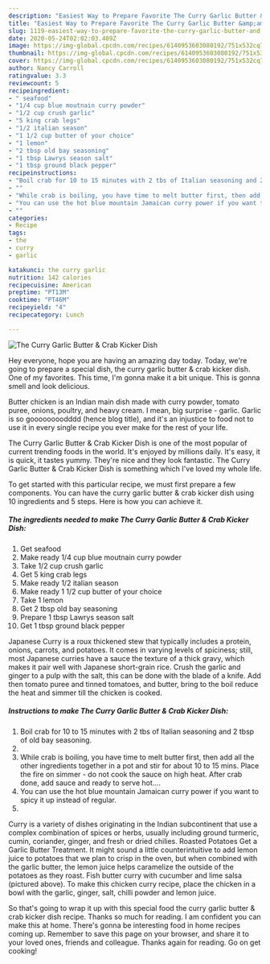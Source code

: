 ```yaml
---
description: "Easiest Way to Prepare Favorite The Curry Garlic Butter &amp;amp; Crab Kicker Dish"
title: "Easiest Way to Prepare Favorite The Curry Garlic Butter &amp;amp; Crab Kicker Dish"
slug: 1119-easiest-way-to-prepare-favorite-the-curry-garlic-butter-and-amp-crab-kicker-dish
date: 2020-05-24T02:02:03.409Z
image: https://img-global.cpcdn.com/recipes/6140953603080192/751x532cq70/the-curry-garlic-butter-crab-kicker-dish-recipe-main-photo.jpg
thumbnail: https://img-global.cpcdn.com/recipes/6140953603080192/751x532cq70/the-curry-garlic-butter-crab-kicker-dish-recipe-main-photo.jpg
cover: https://img-global.cpcdn.com/recipes/6140953603080192/751x532cq70/the-curry-garlic-butter-crab-kicker-dish-recipe-main-photo.jpg
author: Nancy Carroll
ratingvalue: 3.3
reviewcount: 5
recipeingredient:
- " seafood"
- "1/4 cup blue moutnain curry powder"
- "1/2 cup crush garlic"
- "5 king crab legs"
- "1/2 italian season"
- "1 1/2 cup butter of your choice"
- "1 lemon"
- "2 tbsp old bay seasoning"
- "1 tbsp Lawrys season salt"
- "1 tbsp ground black pepper"
recipeinstructions:
- "Boil crab for 10 to 15 minutes with 2 tbs of Italian seasoning and 2 tbsp of old bay seasoning."
- ""
- "While crab is boiling, you have time to melt butter first, then add all the other ingredients together in a pot and stir for about 10 to 15 mins. Place the fire on simmer - do not cook the sauce on high heat. After crab done, add sauce and ready to serve hot...."
- "You can use the hot blue mountain Jamaican curry power if you want to spicy it up instead of regular."
- ""
categories:
- Recipe
tags:
- the
- curry
- garlic

katakunci: the curry garlic 
nutrition: 142 calories
recipecuisine: American
preptime: "PT13M"
cooktime: "PT46M"
recipeyield: "4"
recipecategory: Lunch

---
```



![The Curry Garlic Butter &amp; Crab Kicker Dish](https://img-global.cpcdn.com/recipes/6140953603080192/751x532cq70/the-curry-garlic-butter-crab-kicker-dish-recipe-main-photo.jpg)

Hey everyone, hope you are having an amazing day today. Today, we're going to prepare a special dish, the curry garlic butter &amp; crab kicker dish. One of my favorites. This time, I'm gonna make it a bit unique. This is gonna smell and look delicious.

Butter chicken is an Indian main dish made with curry powder, tomato puree, onions, poultry, and heavy cream. I mean, big surprise - garlic. Garlic is so goooooooodddd (hence blog title), and it&#39;s an injustice to food not to use it in every single recipe you ever make for the rest of your life.

The Curry Garlic Butter &amp; Crab Kicker Dish is one of the most popular of current trending foods in the world. It's enjoyed by millions daily. It's easy, it is quick, it tastes yummy. They're nice and they look fantastic. The Curry Garlic Butter &amp; Crab Kicker Dish is something which I've loved my whole life.


To get started with this particular recipe, we must first prepare a few components. You can have the curry garlic butter &amp; crab kicker dish using 10 ingredients and 5 steps. Here is how you can achieve it.

<!--inarticleads1-->

##### The ingredients needed to make The Curry Garlic Butter &amp; Crab Kicker Dish:

1. Get  seafood
1. Make ready 1/4 cup blue moutnain curry powder
1. Take 1/2 cup crush garlic
1. Get 5 king crab legs
1. Make ready 1/2 italian season
1. Make ready 1 1/2 cup butter of your choice
1. Take 1 lemon
1. Get 2 tbsp old bay seasoning
1. Prepare 1 tbsp Lawrys season salt
1. Get 1 tbsp ground black pepper


Japanese Curry is a roux thickened stew that typically includes a protein, onions, carrots, and potatoes. It comes in varying levels of spiciness; still, most Japanese curries have a sauce the texture of a thick gravy, which makes it pair well with Japanese short-grain rice. Crush the garlic and ginger to a pulp with the salt, this can be done with the blade of a knife. Add then tomato puree and tinned tomatoes, and butter, bring to the boil reduce the heat and simmer till the chicken is cooked. 

<!--inarticleads2-->

##### Instructions to make The Curry Garlic Butter &amp; Crab Kicker Dish:

1. Boil crab for 10 to 15 minutes with 2 tbs of Italian seasoning and 2 tbsp of old bay seasoning.
1. 
1. While crab is boiling, you have time to melt butter first, then add all the other ingredients together in a pot and stir for about 10 to 15 mins. Place the fire on simmer - do not cook the sauce on high heat. After crab done, add sauce and ready to serve hot....
1. You can use the hot blue mountain Jamaican curry power if you want to spicy it up instead of regular.
1. 


Curry is a variety of dishes originating in the Indian subcontinent that use a complex combination of spices or herbs, usually including ground turmeric, cumin, coriander, ginger, and fresh or dried chilies. Roasted Potatoes Get a Garlic Butter Treatment. It might sound a little counterintuitive to add lemon juice to potatoes that we plan to crisp in the oven, but when combined with the garlic butter, the lemon juice helps caramelize the outside of the potatoes as they roast. Fish butter curry with cucumber and lime salsa (pictured above). To make this chicken curry recipe, place the chicken in a bowl with the garlic, ginger, salt, chilli powder and lemon juice. 

So that's going to wrap it up with this special food the curry garlic butter &amp; crab kicker dish recipe. Thanks so much for reading. I am confident you can make this at home. There's gonna be interesting food in home recipes coming up. Remember to save this page on your browser, and share it to your loved ones, friends and colleague. Thanks again for reading. Go on get cooking!
